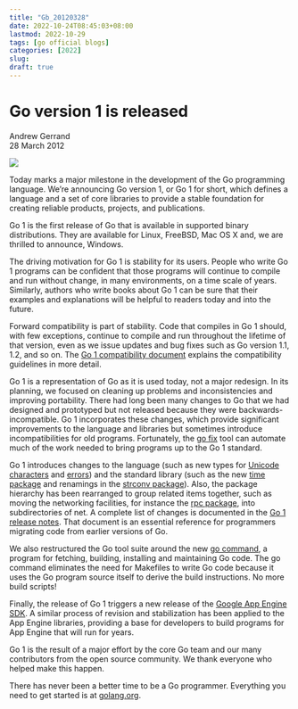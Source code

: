 ```yaml
---
title: "Gb_20120328"
date: 2022-10-24T08:45:03+08:00
lastmod: 2022-10-29
tags: [go official blogs]
categories: [2022]
slug:
draft: true
---
```


# Go version 1 is released

Andrew Gerrand  
28 March 2012

![](go1/gophermega.jpg)

Today marks a major milestone in the development of the Go programming language. We’re announcing Go version 1, or Go 1 for short, which defines a language and a set of core libraries to provide a stable foundation for creating reliable products, projects, and publications.

Go 1 is the first release of Go that is available in supported binary distributions. They are available for Linux, FreeBSD, Mac OS X and, we are thrilled to announce, Windows.

The driving motivation for Go 1 is stability for its users. People who write Go 1 programs can be confident that those programs will continue to compile and run without change, in many environments, on a time scale of years. Similarly, authors who write books about Go 1 can be sure that their examples and explanations will be helpful to readers today and into the future.

Forward compatibility is part of stability. Code that compiles in Go 1 should, with few exceptions, continue to compile and run throughout the lifetime of that version, even as we issue updates and bug fixes such as Go version 1.1, 1.2, and so on. The [Go 1 compatibility document](https://go.dev/doc/go1compat.html) explains the compatibility guidelines in more detail.

Go 1 is a representation of Go as it is used today, not a major redesign. In its planning, we focused on cleaning up problems and inconsistencies and improving portability. There had long been many changes to Go that we had designed and prototyped but not released because they were backwards-incompatible. Go 1 incorporates these changes, which provide significant improvements to the language and libraries but sometimes introduce incompatibilities for old programs. Fortunately, the [go fix](https://go.dev/cmd/go/#Run_go_tool_fix_on_packages) tool can automate much of the work needed to bring programs up to the Go 1 standard.

Go 1 introduces changes to the language (such as new types for [Unicode characters](https://go.dev/doc/go1.html#rune) and [errors](https://go.dev/doc/go1.html#errors)) and the standard library (such as the new [time package](https://go.dev/doc/go1.html#time) and renamings in the [strconv package](https://go.dev/doc/go1.html#strconv)). Also, the package hierarchy has been rearranged to group related items together, such as moving the networking facilities, for instance the [rpc package](https://go.dev/pkg/net/rpc/), into subdirectories of net. A complete list of changes is documented in the [Go 1 release notes](https://go.dev/doc/go1.html). That document is an essential reference for programmers migrating code from earlier versions of Go.

We also restructured the Go tool suite around the new [go command](https://go.dev/doc/go1.html#cmd_go), a program for fetching, building, installing and maintaining Go code. The go command eliminates the need for Makefiles to write Go code because it uses the Go program source itself to derive the build instructions. No more build scripts!

Finally, the release of Go 1 triggers a new release of the [Google App Engine SDK](https://developers.google.com/appengine/docs/go). A similar process of revision and stabilization has been applied to the App Engine libraries, providing a base for developers to build programs for App Engine that will run for years.

Go 1 is the result of a major effort by the core Go team and our many contributors from the open source community. We thank everyone who helped make this happen.

There has never been a better time to be a Go programmer. Everything you need to get started is at [golang.org](https://go.dev/).